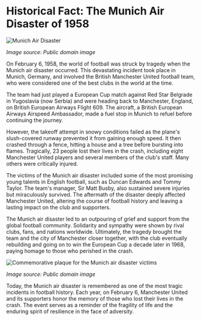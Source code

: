 # Historical Fact: The Munich Air Disaster of 1958

![Munich Air Disaster](/img/1691601049583.png)

*Image source: Public domain image*

On February 6, 1958, the world of football was struck by tragedy when the Munich air disaster occurred. This devastating incident took place in Munich, Germany, and involved the British Manchester United football team, who were considered one of the best clubs in the world at the time.

The team had just played a European Cup match against Red Star Belgrade in Yugoslavia (now Serbia) and were heading back to Manchester, England, on British European Airways Flight 609. The aircraft, a British European Airways Airspeed Ambassador, made a fuel stop in Munich to refuel before continuing the journey.

However, the takeoff attempt in snowy conditions failed as the plane's slush-covered runway prevented it from gaining enough speed. It then crashed through a fence, hitting a house and a tree before bursting into flames. Tragically, 23 people lost their lives in the crash, including eight Manchester United players and several members of the club's staff. Many others were critically injured.

The victims of the Munich air disaster included some of the most promising young talents in English football, such as Duncan Edwards and Tommy Taylor. The team's manager, Sir Matt Busby, also sustained severe injuries but miraculously survived. The aftermath of the disaster deeply affected Manchester United, altering the course of football history and leaving a lasting impact on the club and supporters.

The Munich air disaster led to an outpouring of grief and support from the global football community. Solidarity and sympathy were shown by rival clubs, fans, and nations worldwide. Ultimately, the tragedy brought the team and the city of Manchester closer together, with the club eventually rebuilding and going on to win the European Cup a decade later in 1968, paying homage to those who perished in the crash.

![Commemorative plaque for the Munich air disaster victims](/img/1691601056765.png)

*Image source: Public domain image*

Today, the Munich air disaster is remembered as one of the most tragic incidents in football history. Each year, on February 6, Manchester United and its supporters honor the memory of those who lost their lives in the crash. The event serves as a reminder of the fragility of life and the enduring spirit of resilience in the face of adversity.